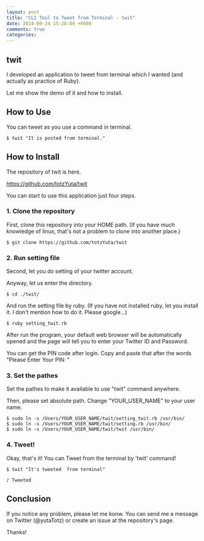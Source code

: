 ```yaml
---
layout: post
title: "CLI Tool to Tweet from Terminal - twit"
date: 2014-09-24 15:28:09 +0900
comments: true
categories: 
---
```


## twit

I developed an application to tweet from terminal which I wanted (and actually as practice of Ruby).

Let me show the demo of it and how to install.


## How to Use 

You can tweet as you use a command in terminal.

```
$ twit "It is posted from terminal."
```


## How to Install

The repository of twit is here.

https://github.com/totzYuta/twit

You can start to use this application just four steps.


### 1. Clone the repository

First, clone this repository into your HOME path. (If you have much knowledge of linux, that's not a problem to clone into another place.)

```
$ git clone https://github.com/totzYuta/twit
```


### 2. Run setting file

Second, let you do setting of your twitter account. 

Anyway, let us enter the directory.

```
$ cd ./twit/
```

And run the setting file by ruby. (If you have not installed ruby, let you install it. I don't mention how to do it. Please google...)

```
$ ruby setting_twit.rb
```

After run the program, your default web browser will be automatically opened and the page will tell you to enter your Twitter ID and Password.

You can get the PIN code after login. Copy and paste that after the words "Please Enter Your PIN: "


### 3. Set the pathes

Set the pathes to make it available to use "twit" command anywhere.

Then, please set absolute path. Change "YOUR_USER_NAME" to your user name.

```
$ sudo ln -s /Users/YOUR_USER_NAME/twit/setting_twit.rb /usr/bin/
$ sudo ln -s /Users/YOUR_USER_NAME/twit/setting.rb /usr/bin/
$ sudo ln -s /Users/YOUR_USER_NAME/twit/twit /usr/bin/
```


### 4. Tweet!

Okay, that's it! You can Tweet from the terminal by 'twit' command!

```
$ twit "It's tweeted  from terminal"
```

```
♪ Tweeted
```


## Conclusion

If you notice any problem, please let me konw. You can send me a message on Twitter (@yutaTotz) or create an issue at the repository's page. 

Thanks!
